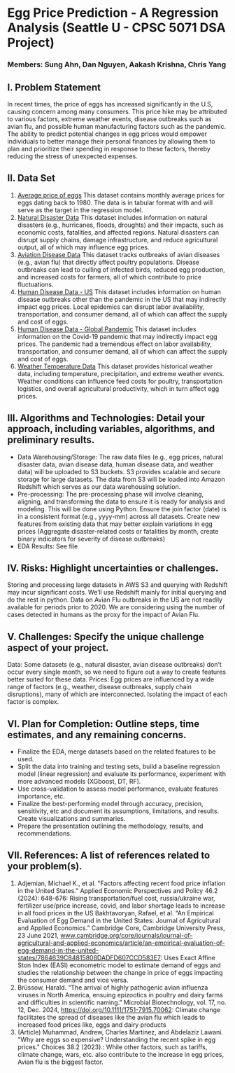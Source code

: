 # Egg Price Prediction - A Regression Analysis (Seattle U - CPSC 5071 DSA Project)

### Members: Sung Ahn, Dan Nguyen, Aakash Krishna, Chris Yang

## I. Problem Statement
In recent times, the price of eggs has increased significantly in the U.S, causing concern among many consumers. This price hike may be attributed to various factors, extreme weather events, disease outbreaks such as avian flu, and possible human manufacturing factors such as the pandemic. The ability to predict potential changes in egg prices would empower individuals to better manage their personal finances by allowing them to plan and prioritize their spending in response to these factors, thereby reducing the stress of unexpected expenses.

## II. Data Set
1. [Average price of eggs](https://www.bls.gov/charts/consumer-price-index/consumer-price-index-average-price-data.htm)
This dataset contains monthly average prices for eggs dating back to 1980. The data is in tabular format with and will serve as the target in the regression model.
2. [Natural Disaster Data](https://ourworldindata.org/natural-disasters#explore-data-on-natural-disasters)
This dataset includes information on natural disasters (e.g., hurricanes, floods, droughts) and their impacts, such as economic costs, fatalities, and affected regions. Natural disasters can disrupt supply chains, damage infrastructure, and reduce agricultural output, all of which may influence egg prices.
3. [Aviation Disease Data](https://www.cdc.gov/bird-flu/situation-summary/data-map-commercial.html)
This dataset tracks outbreaks of avian diseases (e.g., avian flu) that directly affect poultry populations. Disease outbreaks can lead to culling of infected birds, reduced egg production, and increased costs for farmers, all of which contribute to price fluctuations.
4. [Human Disease Data - US](https://data.cdc.gov/Foodborne-Waterborne-and-Related-Diseases/NORS/5xkq-dg7x/about_data)
This dataset includes information on human disease outbreaks other than the pandemic in the US that may indirectly impact egg prices. Local epidemics can disrupt labor availability, transportation, and consumer demand, all of which can affect the supply and cost of eggs.
5. [Human Disease Data - Global Pandemic](https://ourworldindata.org/covid-hospitalizations)
This dataset includes information on the Covid-19 pandemic that may indirectly impact egg prices. The pandemic had a tremendous effect on labor availability, transportation, and consumer demand, all of which can affect the supply and cost of eggs.
6. [Weather Temperature Data](https://open-meteo.com/en/docs/historical-weather-api)
This dataset provides historical weather data, including temperature, precipitation, and extreme weather events. Weather conditions can influence feed costs for poultry, transportation logistics, and overall agricultural productivity, which in turn affect egg prices.

## III. Algorithms and Technologies: Detail your approach, including variables, algorithms, and preliminary results.
- Data Warehousing/Storage: The raw data files (e.g., egg prices, natural disaster data, avian disease data, human disease data, and weather data) will be uploaded to S3 buckets. S3 provides scalable and secure storage for large datasets. The data from S3 will be loaded into Amazon Redshift which serves as our data warehousing solution. 
- Pre-processing: The pre-processing phase will involve cleaning, aligning, and transforming the data to ensure it is ready for analysis and modeling. This will be done using Python. 
Ensure the join factor (date) is in a consistent format (e.g., yyyy-mm) across all datasets. Create new features from existing data that may better explain variations in egg prices (Aggregate disaster-related costs or fatalities by month, create binary indicators for severity of disease outbreaks)
- EDA Results: See file


## IV.  Risks: Highlight uncertainties or challenges.
Storing and processing large datasets in AWS S3 and querying with Redshift may incur significant costs. We’ll use Redshift mainly for initial querying and do the rest in python.
Data on Avian Flu outbreaks in the US are not readily available for periods prior to 2020. We are considering using the number of cases detected in humans as the proxy for the impact of Avian Flu.

## V. Challenges: Specify the unique challenge aspect of your project.
Data: Some datasets (e.g., natural disaster, avian disease outbreaks) don’t occur every single month, so we need to figure out a way to create features better suited for these data.
Prices: Egg prices are influenced by a wide range of factors (e.g., weather, disease outbreaks, supply chain disruptions), many of which are interconnected. Isolating the impact of each factor is complex.

## VI. Plan for Completion: Outline steps, time estimates, and any remaining concerns.
- Finalize the EDA, merge datasets based on the related features to be used.
- Split the data into training and testing sets, build a baseline regression model (linear regression) and evaluate its performance, experiment with more advanced models (XGboost, DT, RF).
- Use cross-validation to assess model performance, evaluate features importance, etc.
- Finalize the best-performing model through accuracy, precision, sensitivity, etc and document its assumptions, limitations, and results. Create visualizations and summaries.
- Prepare the presentation outlining the methodology, results, and recommendations.

## VII. References: A list of references related to your problem(s).
1. Adjemian, Michael K., et al. "Factors affecting recent food price inflation in the United States." Applied Economic Perspectives and Policy 46.2 (2024): 648-676: Rising transportation/fuel cost, russia/ukraine war, fertilizer use/price increase, covid, and labor shortage leads to increase in all food prices in the US
Bakhtavoryan, Rafael, et al. “An Empirical Evaluation of Egg Demand in the United States: Journal of Agricultural and Applied Economics.” Cambridge Core, Cambridge University Press, 23 June 2021, www.cambridge.org/core/journals/journal-of-agricultural-and-applied-economics/article/an-empirical-evaluation-of-egg-demand-in-the-united-states/7864639C84815808DADFD607CCD583E7: Uses Exact Affine Ston Index (EASI) econometric model to estimate demand of eggs and studies the relationship between the change in price of eggs impacting the consumer demand and vice versa.
2. Brüssow, Harald. “The arrival of highly pathogenic avian influenza viruses in North America, ensuing epizootics in poultry and dairy farms and difficulties in scientific naming.” Microbial Biotechnology, vol. 17, no. 12, Dec. 2024, https://doi.org/10.1111/1751-7915.70062: Climate change facilitates the spread of diseases like the avian flu which leads to increased food prices like, eggs and dairy products
3. (Article) Muhammad, Andrew, Charles Martinez, and Abdelaziz Lawani. "Why are eggs so expensive? Understanding the recent spike in egg prices." Choices 38.2 (2023).: While other factors, such as tariffs, climate change, wars, etc. also contribute to the increase in egg prices, Avian flu is the biggest factor.

